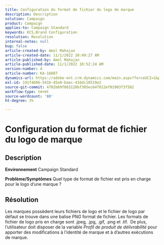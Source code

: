 ```yaml
---
title: Configuration du format de fichier du logo de marque
description: Description
solution: Campaign
product: Campaign
applies-to: Campaign Standard
keywords: KCS,Brand Configuration
resolution: Resolution
internal-notes: null
bug: false
article-created-by: Amol Mahajan
article-created-date: 11/1/2022 10:49:27 AM
article-published-by: Amol Mahajan
article-published-date: 11/1/2022 10:52:24 AM
version-number: 4
article-number: KA-16087
dynamics-url: https://adobe-ent.crm.dynamics.com/main.aspx?forceUCI=1&pagetype=entityrecord&etn=knowledgearticle&id=37eab4d6-d259-ed11-9561-6045bd006a22
exl-id: 191f4606-541b-45a9-baec-416dc10519e2
source-git-commit: 4702b69f883128bf305ec64f012ef01903f3f582
workflow-type: tm+mt
source-wordcount: '80'
ht-degree: 3%

---
```


# Configuration du format de fichier du logo de marque

## Description

<b>Environnement</b>
Campaign Standard


<b>Problème/Symptômes</b>
Quel type de format de fichier est pris en charge pour le logo d’une marque ?


## Résolution


Les marques possèdent leurs fichiers de logo et le fichier de logo par défaut se trouve dans une balise *PNG* format de fichier. Les formats de fichier de logo pris en charge sont .jpeg, .jpg, .gif, .png et .tif.  De plus, l’utilisateur doit disposer de la variable *Profil de produit de délivrabilité* pour apporter des modifications à l’identité de marque et à d’autres exécutions de marque.
